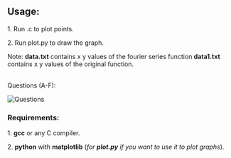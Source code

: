 
## Usage:

<p>1. Run .c to plot points.<br></p>
<p>2. Run plot.py to draw the graph.</p>
<p>Note: <b>data.txt</b> contains x y values of the fourier series function <b>data1.txt</b> contains x y values of the original function.</p>

<br>Questions (A-F):
<br>

![Questions](https://github.com/AbhinavM2000/fourier_sqwave/blob/main/qns.PNG?raw=true)



### Requirements:
<p>1. <b>gcc</b> or any C compiler.<br></p>
<p>2. <b>python</b> with <b>matplotlib</b> (<i>for <b>plot.py</b> if you want to use it to plot graphs</i>).</p><br>
<br>
